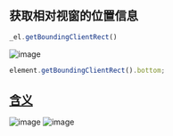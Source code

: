 

## 获取相对视窗的位置信息
```ts
_el.getBoundingClientRect()
```
![image](https://user-images.githubusercontent.com/16630659/53393294-f6eca800-39d6-11e9-8862-b5b40d42e355.png)

```ts
element.getBoundingClientRect().bottom;
```

## [含义](http://www.webhek.com/post/getclientrects-getboundingclientrect.html)
![image](https://user-images.githubusercontent.com/16630659/53394088-1c7ab100-39d9-11e9-85eb-46f383842352.png)
![image](https://user-images.githubusercontent.com/16630659/53394108-2997a000-39d9-11e9-8d58-4ed1aba21bf6.png)

